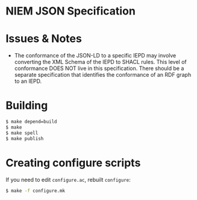 
# NIEM JSON Specification

# Issues & Notes

- The conformance of the JSON-LD to a specific IEPD may involve converting the
  XML Schema of the IEPD to SHACL rules. This level of conformance DOES NOT live
  in this specification. There should be a separate specification that
  identifies the conformance of an RDF graph to an IEPD. 

# Building ##

```bash
$ make depend=build
$ make
$ make spell
$ make publish
```

# Creating configure scripts

If you need to edit `configure.ac`, rebuilt `configure`:

```bash
$ make -f configure.mk
 ```


